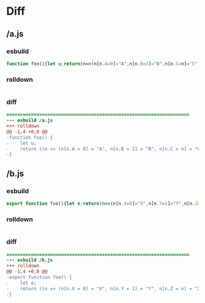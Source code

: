 # Diff
## /a.js
### esbuild
```js
function foo(){let u;return(n=>(n[n.A=0]="A",n[n.B=1]="B",n[n.C=n]="C"))(u||(u={})),u}
```
### rolldown
```js

```
### diff
```diff
===================================================================
--- esbuild	/a.js
+++ rolldown	
@@ -1,4 +0,0 @@
-function foo() {
-    let u;
-    return ((n => (n[n.A = 0] = "A", n[n.B = 1] = "B", n[n.C = n] = "C"))(u || (u = {})), u);
-}

```
## /b.js
### esbuild
```js
export function foo(){let e;return(n=>(n[n.X=0]="X",n[n.Y=1]="Y",n[n.Z=n]="Z"))(e||(e={})),e}
```
### rolldown
```js

```
### diff
```diff
===================================================================
--- esbuild	/b.js
+++ rolldown	
@@ -1,4 +0,0 @@
-export function foo() {
-    let e;
-    return ((n => (n[n.X = 0] = "X", n[n.Y = 1] = "Y", n[n.Z = n] = "Z"))(e || (e = {})), e);
-}

```
